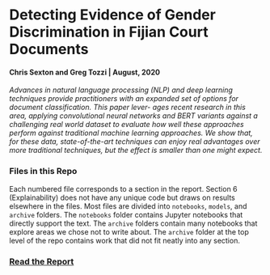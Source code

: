 # Detecting Evidence of Gender Discrimination in Fijian Court Documents

#### Chris Sexton and Greg Tozzi | August, 2020

*Advances in natural language processing (NLP) and deep learning techniques provide practitioners with an expanded set of options for document classification. This paper lever- ages recent research in this area, applying convolutional neural networks and BERT variants against a challenging real world dataset to evaluate how well these approaches perform against traditional machine learning approaches. We show that, for these data, state-of-the-art techniques can enjoy real advantages over more traditional techniques, but the effect is smaller than one might expect.*

### Files in this Repo

Each numbered file corresponds to a section in the report.  Section 6 (Explainability) does not have any unique code but draws on results elsewhere in the files.  Most files are divided into `notebooks`, `models`, and `archive` folders.  The `notebooks` folder contains Jupyter notebooks that directly support the text.  The `archive` folders contain many notebooks that explore areas we chose not to write about.  The `archive` folder at the top level of the repo contains work that did not fit neatly into any section.

### [Read the Report](https://github.com/gregtozzi/w266_project/blob/master/0_Report/w266_final_project.pdf)
